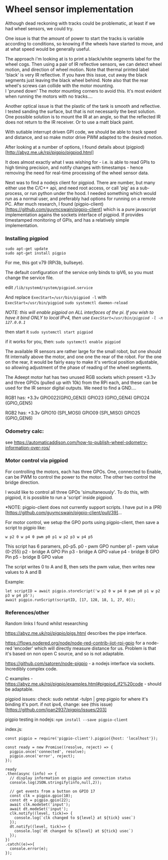 # Wheel sensor implementation

Although dead reckoning with tracks could be problematic, at least if we had wheel sensors, we could try.

One issue is that the amount of power to start the tracks is variable according to conditions, so
knowing if the wheels have started to move, and at what speed would be generally useful.

The approach i'm looking at is to print a black/white segments label for the wheel cogs.
Then using a pair of IR reflective sensors, we can detect wheel motion, and direction of wheel motion.
Note that thermal printed label 'black' is very IR reflective.  If you have this issue, cut away the black segments just leaving the black wheel behind.
Note also that the rear wheel's screws can collide with the motor mounting.  
I 'pruned down' The motor mounting corners to avoid this.  It's most evident when running the motors with no tracks....

Another optical issue is that the plastic of the tank is smooth and reflective.
I tested sanding the surface, but that is not necessarily the best solution.
One possible solution is to mount the IR at an angle, so that the reflected IR does not return to the IR receiver.  Or to use a matt black paint.

With sutiable interrupt driven GPI code, we should be able to track speed and distance, and so make motor drive PWM adapted to the desired motion.

After looking at a number of options, I found details about (pigpiod)[http://abyz.me.uk/rpi/pigpio/pigpiod.html]

It does almost exactly what I was wishing for - i.e. is able to read GPIs to high timing precision, and notify changes with timestamps - hence removing the need for real-time processing of the wheel sensor data.

Next was to find a nodejs client for pigpiod.
There are number, but many either use the C/C++ api, and need root access, or call 'pig' as a sub-process, or run python under the hood.  I needed something which would run as a normal user, and preferably had options for running on a remote PC.
After much research, I found (pigpio-client)[https://github.com/guymcswain/pigpio-client] which is a pure javascript implementation agains the sockets interface of pigpiod.
If provides timestamped monitoring of GPIs, and has a relatively simple implementation.

### Installing pigpiod
```
sudo apt-get update
sudo apt-get install pigpio
```
For me, this got v79 (RPi3b, bullseye).

The default configuration of the service only binds to ipV6, so you must change the service file.

edit  `/lib/systemd/system/pigpiod.service`

And replace `ExecStart=/usr/bin/pigpiod -l` with `ExecStart=/usr/bin/pigpiod`
`sudo systemctl daemon-reload`

*NOTE: this will enable pigpiod on ALL interfaces of the pi.  If you wish to have it bind ONLY to local IPv4, then use `ExecStart=/usr/bin/pigpiod -l -n 127.0.0.1`*

then start it
`sudo systemctl start pigpiod`

if it works for you, then:
`sudo systemctl enable pigpiod`



The available IR sensors are rather large for the small robot, but one should fit internally above the motor, and one one the rear of the robot.  For the one on the rear, it would be fairly easy to make it's vertical position adjustable, so allowing adjustment of the phase of reading of the wheel segments.

The Adeept motor hat has two unused RGB sockets which present +3.3v and three GPIOs (pulled up with 10k) from the RPi each, and these can be used for the IR sensor digital outputs. 
We need to find a GND....

RGB1 has:
+3.3v
GPIO022(GPIO_GEN3)
GPIO23 (GPIO_GEN4)
GPIO24 (GPIO_GEN5)

RGB2 has:
+3.3v
GPIO10 (SPI_MOSI)
GPIO09 (SPI_MISO)
GPIO25 (GPIO_GEN6)


### Odometry calc:

see https://automaticaddison.com/how-to-publish-wheel-odometry-information-over-ros/




### Motor control via pigpiod

For controlling the motors, each has three GPOs.
One, connected to Enable, can be PWM to control the power to the motor.
The other two control the bridge direction.

I would like to control all three GPOs 'simultaneously'.  To do this, with pigpiod, it is possible to run a 'script' inside pigpiod.

*NOTE: pigpio-client does not currently support scripts.  I have put in a (PR)[https://github.com/guymcswain/pigpio-client/pull/39]...

For motor control, we setup the GPO ports using pigpio-client, then save a script to pigpio like:

`w p2 0 w p4 0 pwm p0 p1 w p2 p3 w p4 p5`

This script has 6 paramers, p0-p5.
p0 - pwm GPO number
p1 - pwm value (0-255)
p2 - bridge A GPO Pin
p3 - bridge A GPO value
p4 - bridge B GPO Pin
p5 - bridge B GPO value

The script writes 0 to A and B, then sets the pwm value, then writes new values to A and B

Example:
```
let scriptID = await pigpio.storeScript('w p2 0 w p4 0 pwm p0 p1 w p2 p3 w p4 p5');
await pigpio.runScript(scriptID, [17, 128, 18, 1, 27, 0]);
```



### References/other

Random links I found whilst researching

https://abyz.me.uk/rpi/pigpio/pigs.html describes the pipe interface.

https://flows.nodered.org/node/node-red-contrib-iiot-rpi-gpio for a node-red 'encoder' which will directly measure distance for us.  Problem is that it's based on non open C source, and so is not adaptable.

https://github.com/satoren/node-pigpio - a nodejs interface via sockets.  Incredibly complex code.

C examples - https://abyz.me.uk/rpi/pigpio/examples.html#pigpiod_if2%20code - should be adaptable.

pigpiod issues:
check:
sudo netstat -tulpn | grep pigpio
for where it's binding it's port.  if not ipv4, change:
see (this issue)[https://github.com/joan2937/pigpio/issues/203]

pigpio testing in nodejs:
`npm install --save pigpio-client`

index.js:
```
const pigpio = require('pigpio-client').pigpio({host: 'localhost'});

const ready = new Promise((resolve, reject) => {
  pigpio.once('connected', resolve);
  pigpio.once('error', reject);
});

ready
.then(async (info) => {
  // display information on pigpio and connection status
  console.log(JSON.stringify(info,null,2));

  // get events from a button on GPIO 17
  const clk = pigpio.gpio(10);
  const dt = pigpio.gpio(22);
  await clk.modeSet('input');
  await dt.modeSet('input');
  clk.notify((level, tick)=> {
    console.log(`clk changed to ${level} at ${tick} usec`)
  });
  dt.notify((level, tick)=> {
    console.log(`dt changed to ${level} at ${tick} usec`)
  });
})
.catch((e)=>{
  console.error(e);
});

```
